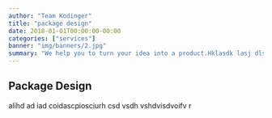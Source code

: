 ```yaml
---
author: "Team Kodinger"
title: "package design"
date: 2018-01-01T00:00:00-00:00
categories: ["services"]
banner: "img/banners/2.jpg"
summary: "We help you to turn your idea into a product.Hklasdk lasj dlsjdaj ajdl hahckjsac c sad ccs c sc sdcsd chlscl c csdccla oi09o erferkgvbn cvjvcz kjz svkj dvkj vkj v"
---
```


## Package Design

alihd ad iad coidascpiosciurh csd vsdh vshdvisdvoifv r
